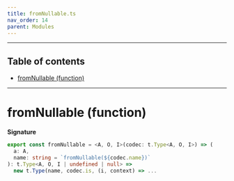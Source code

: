 ```yaml
---
title: fromNullable.ts
nav_order: 14
parent: Modules
---
```


---

<h2 class="text-delta">Table of contents</h2>

- [fromNullable (function)](#fromnullable-function)

---

# fromNullable (function)

**Signature**

```ts
export const fromNullable = <A, O, I>(codec: t.Type<A, O, I>) => (
  a: A,
  name: string = `fromNullable(${codec.name})`
): t.Type<A, O, I | undefined | null> =>
  new t.Type(name, codec.is, (i, context) => ...
```
